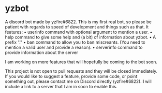 # yzbot
A discord bot made by yzfire#6822. This is my first real bot, so please be patient with regards to speed of development and things such as that. 
It features: 
• userinfo command with optional argument to mention a user.
• help command to give some help and (a bit) of information about yzbot.
• A prefix "."
• ban command to allow you to ban miscreants. (You need to mention a valid user and provide a reason).
• serverinfo command to provide information about the server

I am working on more features that will hopefully be coming to the bot soon.

This project is not open to pull requests and they will be closed immediately. If you would like to suggest a feature, provide some code, or point something out, please contact me on Discord directly (yzfire#6822). I will include a link to a server that I am in soon to enable this.
